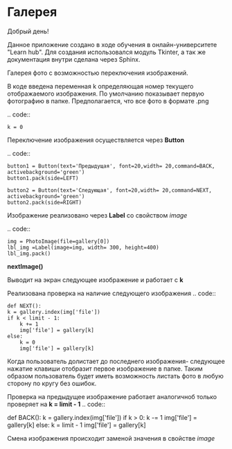 Галерея
==========================================

Добрый день!

Данное приложение создано в ходе обучения в онлайн-университете "Learn hub".
Для создания использовался модуль Tkinter, а так же документация внутри сделана через Sphinx.

Галерея фото с возможностью переключения изображений.

В коде введена переменная k определяющая номер текущего 
отображаемого изображения. По умолчанию показывает первую фотографию в папке. Предполагается, что все фото в формате .png

.. code::

    k = 0

Переключение изображения осуществляется через **Button**

.. code::

    button1 = Button(text='Предыдущая', font=20,width= 20,command=BACK, activebackground='green')
    button1.pack(side=LEFT)

    button2 = Button(text='Следующая', font=20,width= 20,command=NEXT, activebackground='green')
    button2.pack(side=RIGHT)


Изображение реализовано через **Label** со свойством *image*

.. code::

    img = PhotoImage(file=gallery[0])
    lbl_img =Label(image=img, width= 300, height=400)
    lbl_img.pack()

**nextImage()**

Выводит на экран следующее изображение и работает с **k**

Реализована проверка на наличие следующего изображения
.. code::

    def NEXT():
    k = gallery.index(img['file'])
    if k < limit - 1:
        k += 1
        img['file'] = gallery[k]
    else:
        k = 0
        img['file'] = gallery[k]

Когда пользователь долистает до последнего изображения- следующее нажатие клавиши отобразит первое изображение в папке.
Таким образом пользователь будет иметь возможность листать фото в любую сторону по кругу без ошибок.

Проверка на предыдущее изображение работает аналогичноб только проверяет на **k = limit - 1**
.. code::

   def BACK():
    k = gallery.index(img['file'])
    if k > 0:
        k -= 1
        img['file'] = gallery[k]
    else:
        k = limit - 1
        img['file'] = gallery[k]




Смена изображения происходит заменой значения в свойстве *image*








